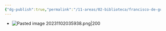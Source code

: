 ```yaml
---
{"dg-publish":true,"permalink":"/11-areas/02-biblioteca/francisco-de-goya-jeaninne-baticle/","noteIcon":""}
---
```


- ![Pasted image 20231102035938.png|200](/img/user/11%20%C3%81reas%20%E2%9A%99/02%20Biblioteca/%F0%9F%92%BE%20Adjuntos/Pasted%20image%2020231102035938.png)